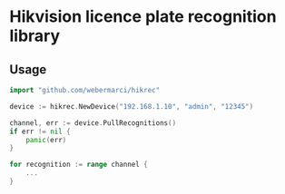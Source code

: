 # Hikvision licence plate recognition library

## Usage

```go
import "github.com/webermarci/hikrec"

device := hikrec.NewDevice("192.168.1.10", "admin", "12345")

channel, err := device.PullRecognitions()
if err != nil {
    panic(err)
}

for recognition := range channel {
    ...
}
```